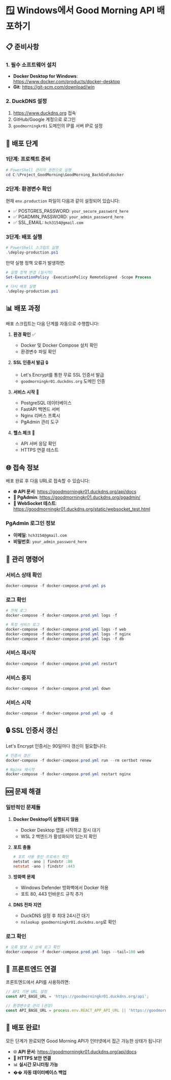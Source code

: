 # 🪟 Windows에서 Good Morning API 배포하기

## 📋 **준비사항**

### **1. 필수 소프트웨어 설치**
- **Docker Desktop for Windows**: https://www.docker.com/products/docker-desktop
- **Git**: https://git-scm.com/download/win

### **2. DuckDNS 설정**
1. https://www.duckdns.org 접속
2. GitHub/Google 계정으로 로그인
3. `goodmorningkr01` 도메인의 IP를 서버 IP로 설정

## 🚀 **배포 단계**

### **1단계: 프로젝트 준비**
```powershell
# PowerShell 관리자 권한으로 실행
cd C:\Project_GoodMorning\GoodMorning_BackEnd\docker
```

### **2단계: 환경변수 확인**
현재 `env.production` 파일이 다음과 같이 설정되어 있습니다:
- ✅ POSTGRES_PASSWORD: `your_secure_password_here`
- ✅ PGADMIN_PASSWORD: `your_admin_password_here`
- ✅ SSL_EMAIL: `hch3154@gmail.com`

### **3단계: 배포 실행**
```powershell
# PowerShell 스크립트 실행
.\deploy-production.ps1
```

만약 실행 정책 오류가 발생하면:
```powershell
# 실행 정책 변경 (일시적)
Set-ExecutionPolicy -ExecutionPolicy RemoteSigned -Scope Process

# 다시 배포 실행
.\deploy-production.ps1
```

## 📊 **배포 과정**

배포 스크립트는 다음 단계를 자동으로 수행합니다:

1. **환경 확인** ✅
   - Docker 및 Docker Compose 설치 확인
   - 환경변수 파일 확인

2. **SSL 인증서 발급** 🔒
   - Let's Encrypt를 통한 무료 SSL 인증서 발급
   - `goodmorningkr01.duckdns.org` 도메인 인증

3. **서비스 시작** 🚀
   - PostgreSQL 데이터베이스
   - FastAPI 백엔드 서버
   - Nginx 리버스 프록시
   - PgAdmin 관리 도구

4. **헬스 체크** 🏥
   - API 서버 응답 확인
   - HTTPS 연결 테스트

## 🌐 **접속 정보**

배포 완료 후 다음 URL로 접속할 수 있습니다:

- **🌐 API 문서**: https://goodmorningkr01.duckdns.org/api/docs
- **🔧 PgAdmin**: https://goodmorningkr01.duckdns.org/pgadmin/
- **💬 WebSocket 테스트**: https://goodmorningkr01.duckdns.org/static/websocket_test.html

### **PgAdmin 로그인 정보**
- **이메일**: `hch3154@gmail.com`
- **비밀번호**: `your_admin_password_here`

## 🔧 **관리 명령어**

### **서비스 상태 확인**
```powershell
docker-compose -f docker-compose.prod.yml ps
```

### **로그 확인**
```powershell
# 전체 로그
docker-compose -f docker-compose.prod.yml logs -f

# 특정 서비스 로그
docker-compose -f docker-compose.prod.yml logs -f web
docker-compose -f docker-compose.prod.yml logs -f nginx
docker-compose -f docker-compose.prod.yml logs -f db
```

### **서비스 재시작**
```powershell
docker-compose -f docker-compose.prod.yml restart
```

### **서비스 중지**
```powershell
docker-compose -f docker-compose.prod.yml down
```

### **서비스 시작**
```powershell
docker-compose -f docker-compose.prod.yml up -d
```

## 🔒 **SSL 인증서 갱신**

Let's Encrypt 인증서는 90일마다 갱신이 필요합니다:

```powershell
# 인증서 갱신
docker-compose -f docker-compose.prod.yml run --rm certbot renew

# Nginx 재시작
docker-compose -f docker-compose.prod.yml restart nginx
```

## 🆘 **문제 해결**

### **일반적인 문제들**

1. **Docker Desktop이 실행되지 않음**
   - Docker Desktop 앱을 시작하고 잠시 대기
   - WSL 2 백엔드가 활성화되어 있는지 확인

2. **포트 충돌**
   ```powershell
   # 포트 사용 중인 프로세스 확인
   netstat -ano | findstr :80
   netstat -ano | findstr :443
   ```

3. **방화벽 문제**
   - Windows Defender 방화벽에서 Docker 허용
   - 포트 80, 443 인바운드 규칙 추가

4. **DNS 전파 지연**
   - DuckDNS 설정 후 최대 24시간 대기
   - `nslookup goodmorningkr01.duckdns.org`로 확인

### **로그 확인**
```powershell
# 오류 발생 시 상세 로그 확인
docker-compose -f docker-compose.prod.yml logs --tail=100 web
```

## 📱 **프론트엔드 연결**

프론트엔드에서 API를 사용하려면:

```javascript
// API 기본 URL 설정
const API_BASE_URL = 'https://goodmorningkr01.duckdns.org/api';

// 환경변수로 관리 (권장)
const API_BASE_URL = process.env.REACT_APP_API_URL || 'https://goodmorningkr01.duckdns.org/api';
```

## 🎉 **배포 완료!**

모든 단계가 완료되면 Good Morning API가 인터넷에서 접근 가능한 상태가 됩니다!

- 🌐 **API 문서**: https://goodmorningkr01.duckdns.org/api/docs
- 🔐 **HTTPS 보안 연결**
- 📊 **실시간 모니터링 가능**
- �� **자동 데이터베이스 백업** 